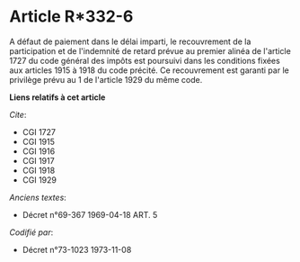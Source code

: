 # Article R*332-6

A défaut de paiement dans le délai imparti, le recouvrement de la participation et de l'indemnité de retard prévue au premier
alinéa de l'article 1727 du code général des impôts est poursuivi dans les conditions fixées aux articles 1915 à 1918 du code
précité. Ce recouvrement est garanti par le privilège prévu au 1 de l'article 1929 du même code.

**Liens relatifs à cet article**

_Cite_:

  - CGI 1727
  - CGI 1915
  - CGI 1916
  - CGI 1917
  - CGI 1918
  - CGI 1929

_Anciens textes_:

  - Décret n°69-367 1969-04-18 ART. 5

_Codifié par_:

  - Décret n°73-1023 1973-11-08
